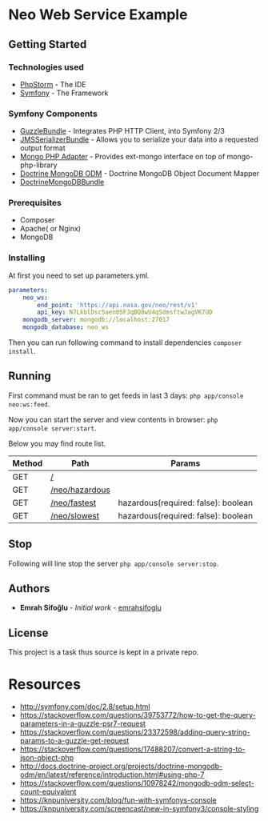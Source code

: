 # Neo Web Service Example

## Getting Started

### Technologies used

* [PhpStorm](https://www.jetbrains.com/phpstorm/) - The IDE
* [Symfony](https://symfony.com/doc/2.8/setup.html) - The Framework

### Symfony Components

* [GuzzleBundle](https://github.com/8p/GuzzleBundle) - Integrates PHP HTTP Client, into Symfony 2/3
* [JMSSerializerBundle](http://jmsyst.com/bundles/JMSSerializerBundle) - Allows you to serialize your data into a requested output format
* [Mongo PHP Adapter](https://github.com/alcaeus/mongo-php-adapter) - Provides ext-mongo interface on top of mongo-php-library
* [Doctrine MongoDB ODM](https://github.com/doctrine/mongodb-odm) - Doctrine MongoDB Object Document Mapper
* [DoctrineMongoDBBundle](http://symfony.com/doc/master/bundles/DoctrineMongoDBBundle/index.html) 

### Prerequisites

* Composer 
* Apache( or Nginx)
* MongoDB

### Installing

At first you need to set up parameters.yml.

``` yml
parameters:
    neo_ws:
        end_point: 'https://api.nasa.gov/neo/rest/v1'
        api_key: N7LkblDsc5aen05FJqBQ8wU4qSdmsftwJagVK7UD
    mongodb_server: mongodb://localhost:27017
    mongodb_database: neo_ws
```

Then you can run following command to install dependencies ```composer install```.

## Running

First command must be ran to get feeds in last 3 days: `php app/console neo:ws:feed`.

Now you can start the server and view contents in browser: `php app/console server:start`.

Below you may find route list.

| Method  | Path                         | Params                        |
| ------  | ---------------------------  | ----------------------------- |
| GET     | [/](http://127.0.0.1:8000/)                              |                               |
| GET     | [/neo/hazardous](http://127.0.0.1:8000/neo/hazardous)                              |                               |
| GET     | [/neo/fastest](http://127.0.0.1:8000/neo/fastest)                               | hazardous(required: false): boolean |
| GET     | [/neo/slowest](http://127.0.0.1:8000/neo/slowest)                                | hazardous(required: false): boolean |

## Stop

Following will line stop the server `php app/console server:stop`.

## Authors

* **Emrah Sifoğlu** - *Initial work* - [emrahsifoglu](https://github.com/emrahsifoglu)

## License

This project is a task thus source is kept in a private repo.

Resources
========

- http://symfony.com/doc/2.8/setup.html
- https://stackoverflow.com/questions/39753772/how-to-get-the-query-parameters-in-a-guzzle-psr7-request
- https://stackoverflow.com/questions/23372598/adding-query-string-params-to-a-guzzle-get-request
- https://stackoverflow.com/questions/17488207/convert-a-string-to-json-object-php
- http://docs.doctrine-project.org/projects/doctrine-mongodb-odm/en/latest/reference/introduction.html#using-php-7
- https://stackoverflow.com/questions/10978242/mongodb-odm-select-count-equivalent
- https://knpuniversity.com/blog/fun-with-symfonys-console
- https://knpuniversity.com/screencast/new-in-symfony3/console-styling
